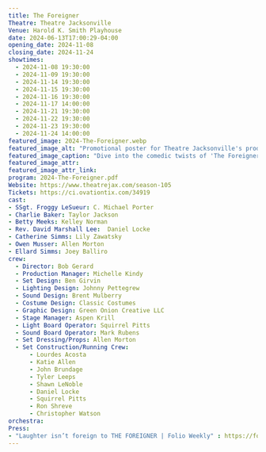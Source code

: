 ```yaml
---
title: The Foreigner
Theatre: Theatre Jacksonville
Venue: Harold K. Smith Playhouse
date: 2024-06-13T17:00:29-04:00
opening_date: 2024-11-08
closing_date: 2024-11-24
showtimes:
  - 2024-11-08 19:30:00
  - 2024-11-09 19:30:00
  - 2024-11-14 19:30:00
  - 2024-11-15 19:30:00
  - 2024-11-16 19:30:00
  - 2024-11-17 14:00:00
  - 2024-11-21 19:30:00
  - 2024-11-22 19:30:00
  - 2024-11-23 19:30:00
  - 2024-11-24 14:00:00
featured_image: 2024-The-Foreigner.webp
featured_image_alt: "Promotional poster for Theatre Jacksonville's production of 'The Foreigner' by Larry Shue, featuring a playful illustration with a cartoon face sporting a monocle and mustache, set against a background of a house and foliage. The imagery is whimsical and inviting, setting the stage for a comedy full of surprises, running from November 8-24, 2024."
featured_image_caption: "Dive into the comedic twists of 'The Foreigner' at Theatre Jacksonville, showing from November 8-24, 2024."
featured_image_attr: 
featured_image_attr_link: 
program: 2024-The-Foreigner.pdf
Website: https://www.theatrejax.com/season-105
Tickets: https://ci.ovationtix.com/34919
cast:
- SSgt. Froggy LeSueur: C. Michael Porter
- Charlie Baker: Taylor Jackson
- Betty Meeks: Kelley Norman
- Rev. David Marshall Lee:  Daniel Locke
- Catherine Simms: Lily Zawatsky
- Owen Musser: Allen Morton
- Ellard Simms: Joey Balliro
crew:
  - Director: Bob Gerard
  - Production Manager: Michelle Kindy
  - Set Design: Ben Girvin
  - Lighting Design: Johnny Pettegrew
  - Sound Design: Brent Mulberry
  - Costume Design: Classic Costumes
  - Graphic Design: Green Onion Creative LLC
  - Stage Manager: Aspen Krill
  - Light Board Operator: Squirrel Pitts
  - Sound Board Operator: Mark Rubens
  - Set Dressing/Props: Allen Morton
  - Set Construction/Running Crew:
      - Lourdes Acosta
      - Katie Allen
      - John Brundage
      - Tyler Leeps
      - Shawn LeNoble
      - Daniel Locke
      - Squirrel Pitts
      - Ron Shreve
      - Christopher Watson
orchestra:
Press:
- "Laughter isn’t foreign to THE FOREIGNER | Folio Weekly" : https://folioweekly.com/2024/11/12/laughter-isnt-foreign-to-the-foreigner/
---
```

